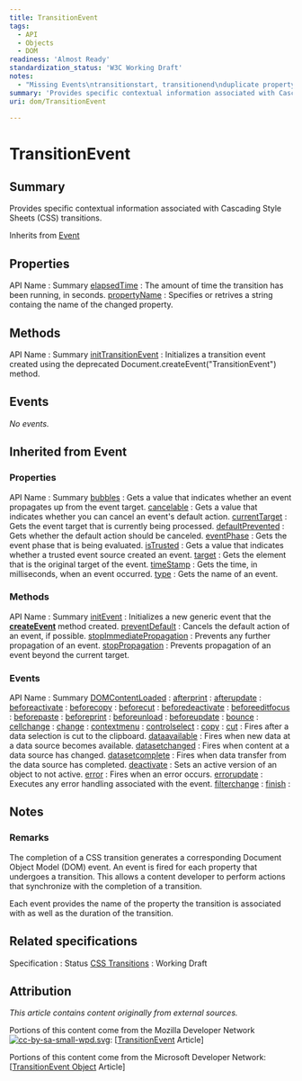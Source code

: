 ```yaml
---
title: TransitionEvent
tags:
  - API
  - Objects
  - DOM
readiness: 'Almost Ready'
standardization_status: 'W3C Working Draft'
notes:
  - "Missing Events\ntransitionstart, transitionend\nduplicate propertyName entry in Properties\n\nmissing animationName property."
summary: 'Provides specific contextual information associated with Cascading Style Sheets (CSS) transitions.'
uri: dom/TransitionEvent

---
```

# TransitionEvent

## Summary

Provides specific contextual information associated with Cascading Style Sheets (CSS) transitions.

<span data-meta="subclass_of" data-type="key">Inherits from <span data-type="value">[Event](/dom/Event)</span></span>

## Properties

API Name
:   Summary
[elapsedTime](/dom/TransitionEvent/elapsedTime)
:   The amount of time the transition has been running, in seconds.
[propertyName](/dom/TransitionEvent/propertyName)
:   Specifies or retrives a string containg the name of the changed property.

## Methods

API Name
:   Summary
[initTransitionEvent](/dom/TransitionEvent/initTransitionEvent)
:   Initializes a transition event created using the deprecated Document.createEvent("TransitionEvent") method.

## Events

*No events.*

## Inherited from Event

### Properties

API Name
:   Summary
[bubbles](/dom/Event/bubbles)
:   Gets a value that indicates whether an event propagates up from the event target.
[cancelable](/dom/Event/cancelable)
:   Gets a value that indicates whether you can cancel an event's default action.
[currentTarget](/dom/Event/currentTarget)
:   Gets the event target that is currently being processed.
[defaultPrevented](/dom/Event/defaultPrevented)
:   Gets whether the default action should be canceled.
[eventPhase](/dom/Event/eventPhase)
:   Gets the event phase that is being evaluated.
[isTrusted](/dom/Event/isTrusted)
:   Gets a value that indicates whether a trusted event source created an event.
[target](/dom/Event/target)
:   Gets the element that is the original target of the event.
[timeStamp](/dom/Event/timeStamp)
:   Gets the time, in milliseconds, when an event occurred.
[type](/dom/Event/type)
:   Gets the name of an event.

### Methods

API Name
:   Summary
[initEvent](/dom/Event/initEvent)
:   Initializes a new generic event that the [**createEvent**](/dom/Document/createEvent) method created.
[preventDefault](/dom/Event/preventDefault)
:   Cancels the default action of an event, if possible.
[stopImmediatePropagation](/dom/Event/stopImmediatePropagation)
:   Prevents any further propagation of an event.
[stopPropagation](/dom/Event/stopPropagation)
:   Prevents propagation of an event beyond the current target.

### Events

API Name
:   Summary
[DOMContentLoaded](/dom/Event/DOMContentLoaded)
:
[afterprint](/dom/Event/afterprint)
:
[afterupdate](/dom/Event/afterupdate)
:
[beforeactivate](/dom/Event/beforeactivate)
:
[beforecopy](/dom/Event/beforecopy)
:
[beforecut](/dom/Event/beforecut)
:
[beforedeactivate](/dom/Event/beforedeactivate)
:
[beforeeditfocus](/dom/Event/beforeeditfocus)
:
[beforepaste](/dom/Event/beforepaste)
:
[beforeprint](/dom/Event/beforeprint)
:
[beforeunload](/dom/Event/beforeunload)
:
[beforeupdate](/dom/Event/beforeupdate)
:
[bounce](/dom/Event/bounce)
:
[cellchange](/dom/Event/cellchange)
:
[change](/dom/Event/change)
:
[contextmenu](/dom/Event/contextmenu)
:
[controlselect](/dom/Event/controlselect)
:
[copy](/dom/Event/copy)
:
[cut](/dom/Event/cut)
:   Fires after a data selection is cut to the clipboard.
[dataavailable](/dom/Event/dataavailable)
:   Fires when new data at a data source becomes available.
[datasetchanged](/dom/Event/datasetchanged)
:   Fires when content at a data source has changed.
[datasetcomplete](/dom/Event/datasetcomplete)
:   Fires when data transfer from the data source has completed.
[deactivate](/dom/Event/deactivate)
:   Sets an active version of an object to not active.
[error](/dom/Event/error)
:   Fires when an error occurs.
[errorupdate](/dom/Event/errorupdate)
:   Executes any error handling associated with the event.
[filterchange](/dom/Event/filterchange)
:
[finish](/dom/Event/finish)
:

## Notes

### Remarks

The completion of a CSS transition generates a corresponding Document Object Model (DOM) event. An event is fired for each property that undergoes a transition. This allows a content developer to perform actions that synchronize with the completion of a transition.

Each event provides the name of the property the transition is associated with as well as the duration of the transition.

## Related specifications

Specification
:   Status
[CSS Transitions](http://dev.w3.org/csswg/css-transitions/#Events-TransitionEvent)
:   Working Draft

## Attribution

*This article contains content originally from external sources.*

Portions of this content come from the Mozilla Developer Network [![cc-by-sa-small-wpd.svg](/assets/thumb/8/8c/cc-by-sa-small-wpd.svg/120px-cc-by-sa-small-wpd.svg.png)](http://creativecommons.org/licenses/by-sa/3.0/us/): [[TransitionEvent](https://developer.mozilla.org/en-US/docs/Web/API/TransitionEvent.TransitionEvent) Article]

Portions of this content come from the Microsoft Developer Network: [[TransitionEvent Object](http://msdn.microsoft.com/en-us/library/ie/hh772135(v=vs.85).aspx) Article]

